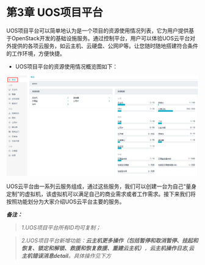 # 第3章 UOS项目平台

UOS项目平台可以简单地认为是一个项目的资源使用情况列表，它为用户提供基于OpenStack开发的基础设施服务。通过控制平台，用户可以体验UOS云平台对外提供的各项云服务，如云主机、云硬盘、公网IP等。让您随时随地搭建符合条件的工作环境，方便快捷。

* UOS项目平台的资源使用情况概览图如下：

![](../img/Project/概览图.png)

UOS云平台由一系列云服务组成，通过这些服务，我们可以创建一台为自己“量身定制”的虚拟机，该虚拟机可以满足自己的商业需求或者工作需求。接下来我们将按照功能划分为大家介绍UOS云平台主要的服务。

*__备注：__*

> *1.UOS项目平台所有ID均可复制；*

> *2.UOS项目平台新增功能：**云主机更多操作（包括暂停和取消暂停、挂起和恢复、锁定和解锁、救援和恢复救援、重建云主机）**，**云主机操作日志**,**云主机错误消息detail**。具体操作见下方*

